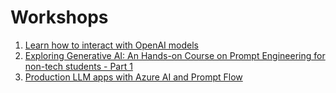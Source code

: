 # Workshops

1. [Learn how to interact with OpenAI models](https://microsoft.github.io/Workshop-Interact-with-OpenAI-models/)
1. [Exploring Generative AI: An Hands-on Course on Prompt Engineering for non-tech students - Part 1](https://techcommunity.microsoft.com/t5/educator-developer-blog/exploring-generative-ai-an-hands-on-course-on-prompt-engineering/ba-p/4148577)
1. [Production LLM apps with Azure AI and Prompt Flow](https://gloveboxes.github.io/prompt_flow_workshop/)
